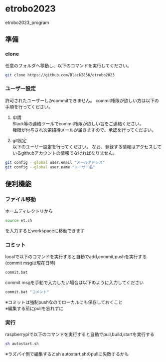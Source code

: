 # etrobo2023
etrobo2023_program

## 準備

### clone
任意のフォルダへ移動し、以下のコマンドを実行してください。
```bash
git clone https://github.com/Black2856/etrobo2023
```

### ユーザー設定
許可されたユーザーしかcommitできません。
commit権限が欲しい方は以下の手順を行ってください。

1. 申請  
Slack等の連絡ツールでcommit権限が欲しい旨をご連絡ください。  
権限が付与され次第招待メールが届きますので、承認を行ってください。

2. git設定  
以下のユーザー設定を行ってください。
なお、登録する情報はアクセスしているgithubアカウントの情報でなければなりません。
```bash
git config --global user.email "メールアドレス"
git config --global user.name "ユーザー名"
```

## 便利機能

### ファイル移動
ホームディレクトリから
```bash
source et.sh
```
を入力するとworkspaceに移動できます

### コミット
localで以下のコマンドを実行すると自動でadd,commit,pushを実行する(commit msgは現在日時)
```bash
commit.bat
```
commit msgを手動で入力したい場合は以下のように入力してください
```bash
commit.bat "コメント"
```

※コミットは強制pushなのでローカルにも保存しておくこと  
※編集する前にpullを忘れずに

### 実行
raspberrypiで以下のコマンドを実行すると自動でpull,build,startを実行する
```bash
sh autostart.sh
```
※ラズパイ側で編集するとsh autostart,shのpullに失敗するかも